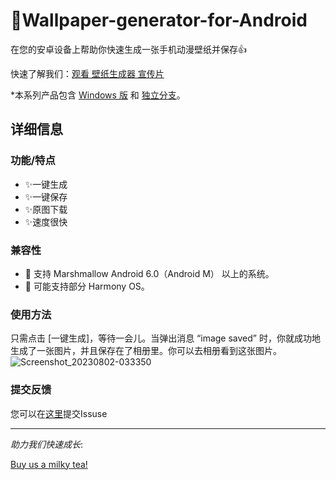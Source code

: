 
# 🎉Wallpaper-generator-for-Android
 在您的安卓设备上帮助你快速生成一张手机动漫壁纸并保存👍

快速了解我们：[观看 壁纸生成器 宣传片](https://www.bilibili.com/video/BV1yF411k7Rm/?spm_id_from=333.999.0.0)
 
 *本系列产品包含 [Windows 版](https://github.com/SRInternet/Wallpaper-generator/) 和 [独立分支](https://github.com/SRInternet/Pixiv-generator/)。

## 详细信息

### 功能/特点
- ✨一键生成
- ✨一键保存
- ✨原图下载
- ✨速度很快

### 兼容性
- 🎇 支持 Marshmallow Android 6.0（Android M） 以上的系统。
- 🎇     可能支持部分 Harmony OS。

### 使用方法
只需点击 [一键生成]，等待一会儿。当弹出消息 “image saved” 时，你就成功地生成了一张图片，并且保存在了相册里。你可以去相册看到这张图片。
![Screenshot_20230802-033350](https://github.com/SRInternet/Wallpaper-generator-for-Android/assets/89620382/eac6e7d4-a213-4c53-a14d-88216aa4c377)

### 提交反馈
您可以在[这里](https://github.com/SRInternet/Wallpaper-generator-for-Android/)提交Issuse

---



_助力我们快速成长_:




[Buy us a milky tea!](https://afdian.net/a/srinternet)

